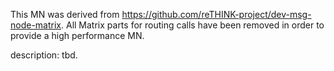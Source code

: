 
This MN was derived from https://github.com/reTHINK-project/dev-msg-node-matrix. All Matrix parts for routing calls have been removed in order to provide 
a high performance MN.

description: tbd.

